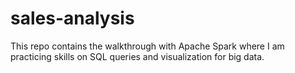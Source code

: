 # sales-analysis
This repo contains the walkthrough with Apache Spark where I am practicing skills on SQL queries and visualization for big data.
